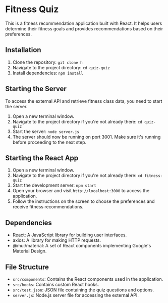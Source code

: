 # Fitness Quiz

This is a fitness recommendation application built with React. It helps users determine their fitness goals and provides recommendations based on their preferences.

## Installation

1. Clone the repository: `git clone h`
2. Navigate to the project directory: `cd quiz-quiz`
3. Install dependencies: `npm install`

## Starting the Server

To access the external API and retrieve fitness class data, you need to start the server.

1. Open a new terminal window.
2. Navigate to the project directory if you're not already there: `cd quiz-quiz`
3. Start the server: `node server.js`
4. The server should now be running on port 3001. Make sure it's running before proceeding to the next step.

## Starting the React App

1. Open a new terminal window.
2. Navigate to the project directory if you're not already there: `cd fitness-quiz`
3. Start the development server: `npm start`
4. Open your browser and visit `http://localhost:3000` to access the application.
5. Follow the instructions on the screen to choose the preferences and receive fitness recommendations.

## Dependencies

- React: A JavaScript library for building user interfaces.
- axios: A library for making HTTP requests.
- @mui/material: A set of React components implementing Google's Material Design.

## File Structure

- `src/components`: Contains the React components used in the application.
- `src/hooks`: Contains custom React hooks.
- `src/test.json`: JSON file containing the quiz questions and options.
- `server.js`: Node.js server file for accessing the external API.

